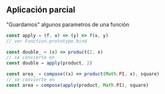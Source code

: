 ## Aplicación parcial

"Guardamos" algunos parametros de una función

```js
const apply = (f, x) => (y) => f(x, y)
// ver Function.prototype.bind

const double_ = (x) => product(2, x)
// se convierte en
const double = apply(product, 2)

const area_ = compose((x) => product(Math.PI, x), square)
// se convierte en
const area = compose(apply(product, Math.PI), square)
```
